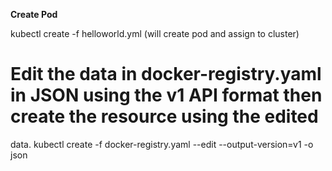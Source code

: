 **Create Pod**

kubectl create -f helloworld.yml (will create pod and assign to cluster)

# Edit the data in docker-registry.yaml in JSON using the v1 API format then create the resource using the edited
data.
kubectl create -f docker-registry.yaml --edit --output-version=v1 -o json


